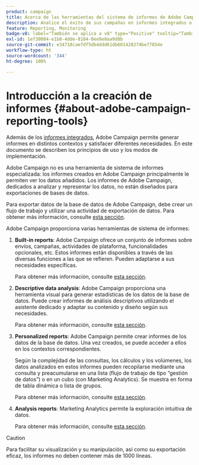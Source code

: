 ```yaml
---
product: campaign
title: Acerca de las herramientas del sistema de informes de Adobe Campaign
description: Analice el éxito de sus campañas en informes integrados o personalizados
feature: Reporting, Monitoring
badge-v8: label="También se aplica a v8" type="Positive" tooltip="También se aplica a Campaign v8"
exl-id: 1ef30004-e1b0-4dde-8104-0ee9e8aa9d8b
source-git-commit: e34718caefdf5db4ddd61db601420274be77054e
workflow-type: ht
source-wordcount: '344'
ht-degree: 100%

---
```


# Introducción a la creación de informes {#about-adobe-campaign-reporting-tools}



Además de los [informes integrados](../../reporting/using/about-campaign-built-in-reports.md), Adobe Campaign permite generar informes en distintos contextos y satisfacer diferentes necesidades. En este documento se describen los principios de uso y los modos de implementación.

Adobe Campaign no es una herramienta de sistema de informes especializada: los informes creados en Adobe Campaign principalmente le permiten ver los datos añadidos. Los informes de Adobe Campaign, dedicados a analizar y representar los datos, no están diseñados para exportaciones de bases de datos.

Para exportar datos de la base de datos de Adobe Campaign, debe crear un flujo de trabajo y utilizar una actividad de exportación de datos. Para obtener más información, consulte [esta sección](../../workflow/using/about-action-activities.md).

Adobe Campaign proporciona varias herramientas de sistema de informes:

1. **Built-in reports**: Adobe Campaign ofrece un conjunto de informes sobre envíos, campañas, actividades de plataforma, funcionalidades opcionales, etc. Estos informes están disponibles a través de las diversas funciones a las que se refieren. Pueden adaptarse a sus necesidades específicas.

   Para obtener más información, consulte [esta sección](../../reporting/using/about-campaign-built-in-reports.md).

1. **Descriptive data analysis**: Adobe Campaign proporciona una herramienta visual para generar estadísticas de los datos de la base de datos. Puede crear informes de análisis descriptivos utilizando el asistente dedicado y adaptar su contenido y diseño según sus necesidades.

   Para obtener más información, consulte [esta sección](../../reporting/using/about-descriptive-analysis.md).

1. **Personalized reports**: Adobe Campaign permite crear informes de los datos de la base de datos. Una vez creados, se puede acceder a ellos en los contextos correspondientes.

   Según la complejidad de las consultas, los cálculos y los volúmenes, los datos analizados en estos informes pueden recopilarse mediante una consulta y preacumularse en una lista (flujo de trabajo de tipo “gestión de datos”) o en un cubo (con Marketing Analytics). Se muestra en forma de tabla dinámica o lista de grupos.

   Para obtener más información, consulte [esta sección](../../reporting/using/about-reports-creation-in-campaign.md).

1. **Analysis reports**: Marketing Analytics permite la exploración intuitiva de datos.

   Para obtener más información, consulte [esta sección](../../reporting/using/ac-cubes.md).

>[!CAUTION]
>
>Para facilitar su visualización y su manipulación, así como su exportación eficaz, los informes no deben contener más de 1000 líneas.
